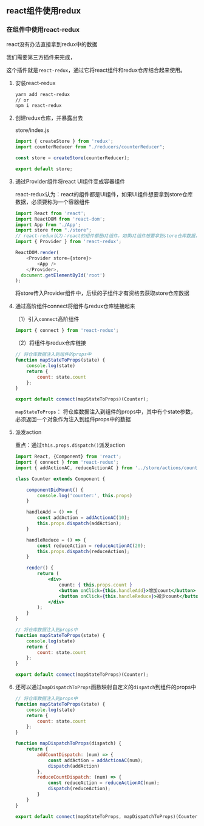 ## react组件使用redux



### 在组件中使用react-redux

react没有办法直接拿到redux中的数据

我们需要第三方插件来完成，

这个插件就是`react-redux`，通过它将react组件和redux仓库结合起来使用。





1. 安装react-redux

   ```bash
   yarn add react-redux
   // or
   npm i react-redux
   ```

2. 创建redux仓库，并暴露出去

   store/index.js

   ```js
   import { createStore } from 'redux';
   import counterReducer from "./reducers/counterReducer";
   
   const store = createStore(counterReducer);
   
   export default store;
   ```

3. 通过Provider组件将react UI组件变成容器组件

   react-redux认为：react的组件都是UI组件，如果UI组件想要拿到store仓库数据，必须要称为一个容器组件

   ```js
   import React from 'react';
   import ReactDOM from 'react-dom';
   import App from './App';
   import store from "./store";
   // react-redux认为：react的组件都是UI组件，如果UI组件想要拿到store仓库数据，必须要称为一个容器组件
   import { Provider } from 'react-redux';
   
   ReactDOM.render(
       <Provider store={store}>
           <App />
       </Provider>,
     document.getElementById('root')
   );
   ```

   将store传入Provider组件中，后续的子组件才有资格去获取store仓库数据

4. 通过高阶组件connect将组件与redux仓库链接起来

   （1）引入`connect`高阶组件

   ```jsx
   import { connect } from 'react-redux';
   ```

   （2）将组件与redux仓库链接

   ```jsx
   // 将仓库数据注入到组件的props中
   function mapStateToProps(state) {
       console.log(state)
       return {
           count: state.count
       };
   }
   
   export default connect(mapStateToProps)(Counter);
   ```

   `mapStateToProps`： 将仓库数据注入到组件的props中，其中有个state参数，必须返回一个对象作为注入到组件props中的数据

5. 派发action

   重点：通过`this.props.dispatch()`派发action

   ```jsx
   import React, {Component} from 'react';
   import { connect } from 'react-redux';
   import { addActionAC, reduceActionAC } from '../store/actions/counter'
   
   class Counter extends Component {
   
       componentDidMount() {
           console.log('counter:', this.props)
       }
   
       handleAdd = () => {
           const addAction = addActionAC(10);
           this.props.dispatch(addAction);
       }
   
       handleReduce = () => {
           const reduceAction = reduceActionAC(20);
           this.props.dispatch(reduceAction);
       }
   
       render() {
           return (
               <div>
                   count: { this.props.count }
                   <button onClick={this.handleAdd}>增加count</button>
                   <button onClick={this.handleReduce}>减少count</button>
               </div>
           );
       }
   }
   
   // 将仓库数据注入到props中
   function mapStateToProps(state) {
       console.log(state)
       return {
           count: state.count
       };
   }
   
   export default connect(mapStateToProps)(Counter);
   ```

6. 还可以通过`mapDispatchToProps`函数映射自定义的`dispatch`到组件的props中

   ```jsx
   // 将仓库数据注入到props中
   function mapStateToProps(state) {
       console.log(state)
       return {
           count: state.count
       };
   }
   
   function mapDispatchToProps(dispatch) {
       return {
           addCountDispatch: (num) => {
               const addAction = addActionAC(num);
               dispatch(addAction)
           },
           reduceCountDispatch: (num) => {
               const reduceAction = reduceActionAC(num);
               dispatch(reduceAction);
           }
       }
   }
   
   export default connect(mapStateToProps, mapDispatchToProps)(Counter);
   ```

   